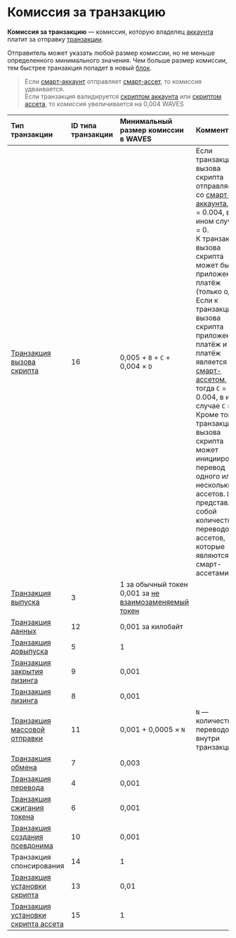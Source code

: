 # Комиссия за транзакцию

**Комиссия за транзакцию** — комиссия, которую владелец [аккаунта](/blockchain/account.md) платит за отправку [транзакции](/blockchain/transaction.md).

Отправитель может указать любой размер комиссии, но не меньше определенного минимального значения. Чем больше размер комиссии, тем быстрее транзакция попадет в новый [блок](/blockchain/block.md).

> Если [смарт-аккаунт](/blockchain/account/smart-account.md) отправляет [смарт-ассет](/blockchain/token/smart-asset.md), то комиссия удваивается.
<br>Если транзакция валидируется [скриптом аккаунта](/ride/script/script-types/account-script.md) или [скриптом ассета](/ride/script/script-types/asset-script.md), то комиссия увеличивается на 0,004 WAVES


| Тип транзакции | ID типа транзакции | Минимальный размер комиссии в WAVES | Комментарии |
| :--- | :--- | :--- | :--- |
| [Транзакция вызова скрипта](/blockchain/transaction-type/invoke-script-transaction.md) | 16 | 0,005 + `B` + `C` + 0,004 × `D` | Если транзакция вызова скрипта отправляется со [смарт-аккаунта](/blockchain/account/smart-account.md), то `B` = 0.004, в ином случае `B` = 0.<br>К транзакции вызова скрипта может быть приложен платёж (только один). Если к транзакции вызова скрипта приложен платёж и этот платёж является [смарт-ассетом](/blockchain/token/smart-asset.md), тогда `C` = 0.004, в ином случае `C` = 0.<br>Кроме того, транзакция вызова скрипта может инициировать перевод одного или нескольких ассетов. `D` представляет собой количество переводов ассетов, которые являются смарт-ассетами |
| [Транзакция выпуска](/blockchain/transaction-type/issue-transaction.md) | 3 | 1 за обычный токен <br>0,001 за [не взаимозаменяемый токен](/blockchain/token/non-fungible-token.md) | |
| [Транзакция данных](/blockchain/transaction-type/data-transaction.md) | 12 | 0,001 за килобайт | |
| [Транзакция довыпуска](/blockchain/transaction-type/reissue-transaction.md) | 5 | 1 | |
| [Транзакция закрытия лизинга](/blockchain/transaction-type/lease-cancel-transaction.md) | 9 | 0,001 | |
| [Транзакция лизинга](/blockchain/transaction-type/lease-transaction.md) | 8 | 0,001 | |
| [Транзакция массовой отправки](/blockchain/transaction-type/mass-transfer-transaction.md) | 11 | 0,001 + 0,0005 × `N` | `N` — количество переводов внутри транзакции |
| [Транзакция обмена](/blockchain/transaction-type/exchange-transaction.md) | 7 | 0,003 | |
| [Транзакция перевода](/blockchain/transaction-type/transfer-transaction.md) | 4 | 0,001 | |
| [Транзакция сжигания токена](/blockchain/transaction-type/burn-transaction.md) | 6 | 0,001 | |
| [Транзакция создания псевдонима](/blockchain/transaction-type/alias-transaction.md) | 10 | 0,001 | |
| Транзакция спонсирования | 14 | 1 | |
| [Транзакция установки скрипта](/blockchain/transaction-type/set-script-transaction.md) | 13 | 0,01 | |
| [Транзакция установки скрипта ассета](/blockchain/transaction-type/set-asset-script-transaction.md) | 15 | 1 | | |
